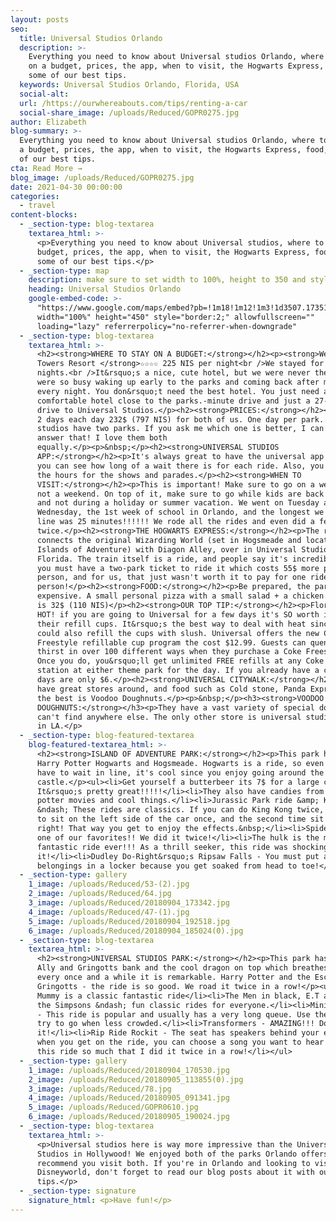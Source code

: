 ```yaml
---
layout: posts
seo:
  title: Universal Studios Orlando
  description: >-
    Everything you need to know about Universal studios Orlando, where to stay
    on a budget, prices, the app, when to visit, the Hogwarts Express, food, and
    some of our best tips.
  keywords: Universal Studios Orlando, Florida, USA
  social-alt:
  url: /https://ourwhereabouts.com/tips/renting-a-car
  social-share_image: /uploads/Reduced/GOPR0275.jpg
author: Elizabeth
blog-summary: >-
  Everything you need to know about Universal studios Orlando, where to stay on
  a budget, prices, the app, when to visit, the Hogwarts Express, food, and some
  of our best tips.
cta: Read More →
blog_image: /uploads/Reduced/GOPR0275.jpg
date: 2021-04-30 00:00:00
categories:
  - travel
content-blocks:
  - _section-type: blog-textarea
    textarea_html: >-
      <p>Everything you need to know about Universal studios, where to stay on a
      budget, prices, the app, when to visit, the Hogwarts Express, food, and
      some of our best tips.</p>
  - _section-type: map
    description: make sure to set width to 100%, height to 350 and style to border 2
    heading: Universal Studios Orlando
    google-embed-code: >-
      "https://www.google.com/maps/embed?pb=!1m18!1m12!1m3!1d3507.1735152577185!2d-81.47000798511037!3d28.4743206824806!2m3!1f0!2f0!3f0!3m2!1i1024!2i768!4f13.1!3m3!1m2!1s0x88e77edfac4210bd%3A0x1adc62268ae9b19!2sUniversal%20Orlando%20Resort!5e0!3m2!1sen!2sil!4v1661619848191!5m2!1sen!2sil"
      width="100%" height="450" style="border:2;" allowfullscreen=""
      loading="lazy" referrerpolicy="no-referrer-when-downgrade"
  - _section-type: blog-textarea
    textarea_html: >-
      <h2><strong>WHERE TO STAY ON A BUDGET:</strong></h2><p><strong>Westgate
      Towers Resort </strong>☆☆☆☆ 225 NIS per night<br />We stayed for five
      nights.<br />It&rsquo;s a nice, cute hotel, but we were never there! We
      were so busy waking up early to the parks and coming back after midnight
      every night. You don&rsquo;t need the best hotel. You just need a good,
      comfortable hotel close to the parks.-minute drive and just a 27-minute
      drive to Universal Studios.</p><h2><strong>PRICES:</strong></h2><p>We did
      2 days each day 232$ (797 NIS) for both of us. One day per park. Universal
      studios have two parks. If you ask me which one is better, I can not
      answer that! I love them both
      equally.</p><p>&nbsp;</p><h2><strong>UNIVERSAL STUDIOS
      APP:</strong></h2><p>It's always great to have the universal app that way
      you can see how long of a wait there is for each ride. Also, you can see
      the hours for the shows and parades.</p><h2><strong>WHEN TO
      VISIT:</strong></h2><p>This is important! Make sure to go on a weekday and
      not a weekend. On top of it, make sure to go while kids are back in school
      and not during a holiday or summer vacation. We went on Tuesday and
      Wednesday, the 1st week of school in Orlando, and the longest we waited in
      line was 25 minutes!!!!!! We rode all the rides and even did a few
      twice.</p><h2><strong>THE HOGWARTS EXPRESS:</strong></h2><p>The ride
      connects the original Wizarding World (set in Hogsmeade and located in
      Islands of Adventure) with Diagon Alley, over in Universal Studios
      Florida. The train itself is a ride, and people say it's incredible, but
      you must have a two-park ticket to ride it which costs 55$ more per
      person, and for us, that just wasn't worth it to pay for one ride 55$ per
      person!</p><h2><strong>FOOD:</strong></h2><p>Be prepared, the park is
      expensive. A small personal pizza with a small salad + a chicken sandwich
      is 32$ (110 NIS)</p><h2><strong>OUR TOP TIP:</strong></h2><p>Florida is
      HOT! if you are going to Universal for a few days it's SO worth it to get
      their refill cups. It&rsquo;s the best way to deal with heat since you
      could also refill the cups with slush. Universal offers the new Coke
      Freestyle refillable cup program the cost $12.99. Guests can quench their
      thirst in over 100 different ways when they purchase a Coke Freestyle cup.
      Once you do, you&rsquo;ll get unlimited FREE refills at any Coke Freestyle
      station at either theme park for the day. If you already have a cup, extra
      days are only $6.</p><h2><strong>UNIVERSAL CITYWALK:</strong></h2><p>They
      have great stores around, and food such as Cold stone, Panda Express and
      the best is Voodoo Doughnuts.</p><p>&nbsp;</p><h3><strong>VOODOO
      DOUGHNUTS:</strong></h3><p>They have a vast variety of special donuts you
      can't find anywhere else. The only other store is universal studios walk
      in LA.</p>
  - _section-type: blog-featured-textarea
    blog-featured-textarea_html: >-
      <h2><strong>ISLAND OF ADVENTURE PARK:</strong></h2><p>This park has the
      Harry Potter Hogwarts and Hogsmeade. Hogwarts is a ride, so even if you
      have to wait in line, it's cool since you enjoy going around the
      castle.</p><ul><li>Get yourself a butterbeer its 7$ for a large cup.
      It&rsquo;s pretty great!!!!!</li><li>They also have candies from the harry
      potter movies and cool things.</li><li>Jurassic Park ride &amp; King Kong
      &ndash; These rides are classics. If you can do King Kong twice, make sure
      to sit on the left side of the car once, and the second time sit on the
      right! That way you get to enjoy the effects.&nbsp;</li><li>Spiderman was
      one of our favorites!! We did it twice!</li><li>The hulk is the most
      fantastic ride ever!!! As a thrill seeker, this ride was shocking! Loved
      it!</li><li>Dudley Do-Right&rsquo;s Ripsaw Falls - You must put all your
      belongings in a locker because you get soaked from head to toe!</li></ul>
  - _section-type: gallery
    1_image: /uploads/Reduced/53-(2).jpg
    2_image: /uploads/Reduced/64.jpg
    3_image: /uploads/Reduced/20180904_173342.jpg
    4_image: /uploads/Reduced/47-(1).jpg
    5_image: /uploads/Reduced/20180904_192518.jpg
    6_image: /uploads/Reduced/20180904_185024(0).jpg
  - _section-type: blog-textarea
    textarea_html: >-
      <h2><strong>UNIVERSAL STUDIOS PARK:</strong></h2><p>This park has Diegon
      Ally and Gringotts bank and the cool dragon on top which breathes fire
      every once and a while it is remarkable. Harry Potter and the Escape from
      Gringotts - the ride is so good. We road it twice in a row!</p><ul><li>The
      Mummy is a classic fantastic ride</li><li>The Men in black, E.T adventure,
      the Simpsons &ndash; fun classic rides for everyone.</li><li>Minions ride
      - This ride is popular and usually has a very long queue. Use the app and
      try to go when less crowded.</li><li>Transformers - AMAZING!!! Don't miss
      it!</li><li>Rip Ride Rockit - The seat has speakers behind your ears, and
      when you get on the ride, you can choose a song you want to hear! I LOVED
      this ride so much that I did it twice in a row!</li></ul>
  - _section-type: gallery
    1_image: /uploads/Reduced/20180904_170530.jpg
    2_image: /uploads/Reduced/20180905_113855(0).jpg
    3_image: /uploads/Reduced/78.jpg
    4_image: /uploads/Reduced/20180905_091341.jpg
    5_image: /uploads/Reduced/GOPR0610.jpg
    6_image: /uploads/Reduced/20180905_190024.jpg
  - _section-type: blog-textarea
    textarea_html: >-
      <p>Universal studios here is way more impressive than the Universal
      Studios in Hollywood! We enjoyed both of the parks Orlando offers and
      recommend you visit both. If you're in Orlando and looking to visit
      Disneyworld, don't forget to read our blog posts about it with our best
      tips.</p>
  - _section-type: signature
    signature_html: <p>Have fun!</p>
---
```

